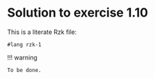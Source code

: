 # Solution to exercise 1.10

This is a literate Rzk file:

```rzk
#lang rzk-1
```

!!! warning

    To be done.
